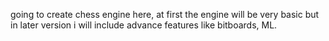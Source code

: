 going to create chess engine here, at first the engine will be very basic but in later version i will include advance features like bitboards, ML.
